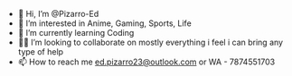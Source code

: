 - 👋 Hi, I’m @Pizarro-Ed
- 👀 I’m interested in Anime, Gaming, Sports, Life
- 🌱 I’m currently learning Coding
- 🙏🏽 I’m looking to collaborate on mostly everything i feel i can bring any type of help
- 📫 How to reach me ed.pizarro23@outlook.com or WA - 7874551703
